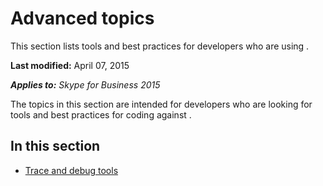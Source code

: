 
# Advanced topics
This section lists tools and best practices for developers who are using .

 **Last modified:** April 07, 2015

 _**Applies to:** Skype for Business 2015_

The topics in this section are intended for developers who are looking for tools and best practices for coding against .


## In this section


- [Trace and debug tools](TraceAndDebugTools.md)
 
